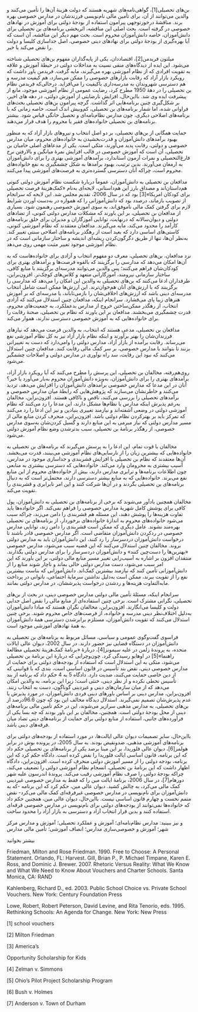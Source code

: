   بن‌های تحصیلی[1]، گواهی‌نامه‌های شهریه هستند که دولت هزینۀ آن‌ها را تأمین می‌کنند و والدین می‌توانند از آن، برای تأمین مالی نام‌نویسی فرزندشان در مدارس خصوصی بهره برند. مناقشۀ درخورتوجهی پیرامون استفاده از بودجۀ دولتی برای آموزش در نهادهای خصوصی در گرفته است. بحث اصلی این مناقشه، اثربخشی برنامه‌های بن تحصیلی برای دانش‌آموزان، خاصه دانش‌آموزان محروم است. بحث مهم دیگر این مناقشه، آن است که آیا بهره‌گیری از بودجۀ دولتی برای نهادهای دینی خصوصی، اصل جداسازی کلیسا و دولت را نقض می‌کند یا خیر. 

میلتون فریدمن[2]، اقتصاددان، یکی از پایه‌گذاران مفهوم بن‌های تحصیلی شناخته می‌شود. این ایده از دیدگاه‌های منفی نسبت به مداخلات دولتی در حیطۀ آموزش و علاقه به تقویت افرادی که از نظام آموزشی بهره می‌گیرند، مایه گرفت. فریدمن باور داشت که رویکرد بازار آزاد که رقابت بازارهای خصوصی را ممکن می‌سازد، هم کیفیت مدرسه و هم دسترسی شهروندان به مدرسه‌داری باکیفیت را می‌افزاید. درحالی‌که فریدمن نظام بن تحصیلی را در دهۀ 1950 مطرح کرد، رضایت عمومی از نظام آموزشی موجود، مانع از پیشرفت ایده وی شد. بااین‌حال، افزایش نارضایتی از آموزش دولتی، در دهه های اخیر، بر شکل‌گیری چنین برنامه‌هایی اثر گذاشت. گرچه پیرامون بن‌های تحصیلی بحث‌های فراوانی شده، اما شمار برنامه‌های بن تحصیلی، کم‌وبیش اندک است، خاصه زمانی که با برنامه‌های اصلاحی دیگری، چون مدارس نظام‌نامه‌ای و تحصیل خانگی قیاس شود. بیشتر برنامه‌های بن تحصیلی خانواده‌های فقیر یا محروم را هدف قرار می‌دهند.

 حمایت همگانی از بن‌های تحصیلی، بر دو اصل انتخاب و نیروهای بازار آزاد که به منظور بهبود برآمدهای دانش‌آموزان و قدرت‌بخشیدن به خانواده‌های محروم، میان مدارس خصوصی و دولتی، رقابت پدید می‌آورند، متکی است. یکی از مدعاهای اصلی حامیان بن تحصیلی، آن است که آموزش خصوصی در قالب افزایش نمرۀ میانگین و بالارفتن نرخ فارغ‌التحصیلی و نمرات آزمون استاندارد، برآمدهای آموزشی بهتری را برای دانش‌آموزان به ارمغان می‌آورند. بدین ترتیب، بهبود برآمدها به شکل چشمگیری به نفع خانواده‌های محروم است، چراکه آنان دسترسی گسترده‌تری به فرصت‌های آموزشی پیدا می‌کنند. 

مدافعان بن تحصیلی به دانش‌آموزان، عموماً دربارۀ شکست نظام آموزش دولتی کنونی هم‌داستان‌اند و مصداق بارز این هم‌داستانی، لایحه‌ای به‌نام «کمک‌هزینۀ فرصت تحصیلی برای کودکان امریکا»[3] بود که در سال 2006، تقدیم مجلس شد. این لایحه که سرانجام از تصویب بازماند، درصدد بود که دانش‌آموزانی را که همواره در به‌دست آوردن شرایط لازم برای گرفتن کمک مالی ناموفق‌اند، به سوی آموزش خصوصی رهنمون شود. بسیاری از مدافعان بن تحصیلی، بر این باورند که مشکلات مدارس دولتی کنونی، از تضادهای دولتی و دیوان‌سالانه که درنهایت، توانایی آموزگاران و مدیران برای خلق برنامه‌های کارآمد را محدود می‌کند، مایه می‌گیرند. مدافعان معتقدند که نظام آموزشی کنونی، کاستی‌های اساسی دارد که بعید است از رهگذر برنامه‌های اصلاحی سنتی تغییر کند. به‌نظر آن‌ها، تنها از طریق دگرگون‌کردن ریشه‌ای اندیشه و ساختار سازمانی است که در نظام آموزشی موجود تغییر مثبت مهمی روی می‌دهد.

 نزد مدافعان، بن‌های تحصیلی، معرف دو مفهوم انتخاب و آزادی برای خانواده‌هاست که به آن‌ها امکان می‌دهد که مدارسی را برگزینند که بالقوه فرصت‌ها و برآمدهای بهتری برای کودکان‌شان فراهم می‌کنند؛ پس والدین می‌توانند مدرسه‌ای برگزینند با منابع کافی، ساختار سازمانی نیرومند، آموزگارانی متعهد و کلاس‌های کوچک‌تر. افزون‌براین، طرفداران ادعا می‌کنند که بن‌های تحصیلی به والدین این امکان را می‌دهد که مدارسی را برگزینند که با ارزش‌های آنان هم‌خوان‌ترند. این ارزش‌ها ممکن است شامل انتخاب مدرسه‌ای دینی باشد که ارزش‌های اخلاقی‌شان را بازمی‌تاباند، یا مدرسه‌ای که بر آموزش هنرهای زیبا پای می‌فشارد. سرانجام اینکه، مدافعان چنین استدلال می‌کنند که آزادی انتخاب، از رهگذر ممکن‌ساختن خروج از مدارس بدعملکرد، به جمعیت‌های محروم، قدرت چشمگیری می‌بخشند. مدافعان بر این باورند که نظام بن تحصیلی، صحنۀ رقابت را برای خانواده‌هایی که به آموزش خصوصی دسترسی ندارند، هموار می‌کند.

مدافعان بن تحصیلی، مدعی هستند که انتخاب، به والدین فرصت می‌دهد که نیازهای فرزندان‌شان را بهتر برآورند و اینکه نظام بازار آزاد نیز به کل نظام آموزشی نفع می‌رساند. رقابت برآمده از بازار آزاد، مدارس دولتی را وامی‌دارد که دست به تغییراتی بزنند تا بتوانند با مدارس خصوصی، بر سر کمک مالی رقابت کنند. مدافعان چنین استدلال می‌کنند که نبود این رقابت، سد راه نوآوری در مدارس دولتی و اصلاحات چشمگیر می‌شود.

روی‌هم‌رفته، مخالفان بن تحصیلی، این پرسش را مطرح می‌کنند که آیا رویکرد بازار آزاد، برآمدهای بهتری را برای دانش‌آموزان، به‌ویژه دانش‌آموزان محروم به‌بار می‌آورد یا خیر؟ آنان در این مدعا که مدارس خصوصی برآمدهای دانش‌آموزان را افزایش می‌دهد، تردید می‌کنند و خاطرنشان می‌سازند که پژوهش‌هایی که رابطۀ میان مدارس خصوصی و برآمدهای تحصیلی را بررسی می‌کنند، ناقص و ناکافی هستند. افزون‌براین، مخالفان به‌رغم پذیرش اینکه مدارس یا نظام‌ها مشکل دارند، این مدعا را رد می‌کنند که نظام آموزشی دولتی در وضعی آشفته‌اند و نیازمند تغییری بنیادین و نیز این ادعا را رد می‌کنند که تمرکز باید بر بهترکردن نظام دولتی باشد. افزون‌براین، منحرف کردن منابع مالی از مسیر مدارس دولتی که نیاز مبرمی به این منابع دارند و گسیل کردن‌شان به‌سوی مدارس خصوصی، از رهگذر برنامۀ بن تحصیلی، سبب بدترشدن وضع نظام آموزش دولتی می‌شود.

مخالفان با قوت تمام، این ادعا را به پرسش می‌گیرند که برنامه‌های بن تحصیلی به خانواده‌هایی که بیشترین زیان را از نارسایی‌های نظام آموزشی می‌بینند، قدرت می‌بخشد. آن‌ها معتقدند که نظام بن تحصیلی با افزایش قشربندی و جداسازی موجود در مدارس، آسیب بیشتری به محرومان وارد می‌کند. خانواده‌هایی که دسترسی بیشتری به منابعی چون اطلاعات برنامه‌ها و ترابری مدارس دارند، بیش از خانواده‌های محروم از این منابع نفع می‌برند. خانواده‌هایی که به منابع بیشتر دسترسی دارند، محتمل‌تر است که به دنبال برنامه‌های بن تحصیلی بگردند و در آن‌ها شرکت کنند و این امر نابرابری و قشربندی را تقویت می‌کند.

مخالفان همچنین یادآور می‌شوند که برخی از برنامه‌های بن تحصیلی به دانش‌آموزان، پول کافی برای پوشش کامل شهریۀ مدارس خصوصی را فراهم نمی‌کند. اگر خانواده‌ها باید تفاوت هزینه‌ها را پوشش دهند، این مسئله هم قشربندی را دامن می‌زند، چراکه سبب می‌شود خانواده‌های محروم به اندازۀ خانواده‌های برخوردار، از برنامه‌های بن تحصیلی بهره‌مند نشوند. عامل دیگری که ممکن است قشربندی را دامن زند، توانایی مدارس خصوصی در ردکردن دانش‌آموزان متقاضی است. اگر مدارس خصوصی قادر باشند تا درخواست دانش‌آموزان دردسرساز را رد کنند، این دانش‌آموزان باید به مدارس دولتی بروند. مخالفان چنین استدلال می‌کنند که این قضیه سبب می‌شود، مدارس خصوصی «بهترین‌ها را دست‌چین کنند» و دانش‌آموزان دردسرساز را برای مدارس دولتی بگذارند. منتقدان افزون بر اشاره به آسیب‌زایی تغییر مسیر منابع مالی دولتی، بر این باورند که این امر سبب می‌شود، دست مدارس دولتی خالی بماند و ناچار شوند منابع را از دانش‌آموزانی تأمین کنند که نیازمند بیشترین کمک‌اند. دانش‌آموزانی که بناست بیشترین نفع را از تقویت ببرند، ممکن است به‌دلیل نداشتن سرمایۀ اجتماعی، ناتوانی در پرداخت ما‌به‌التفاوت هزینه‌ها و ردشدن درخواست پذیرششان، در مدارس دولتی بمانند.

سرانجام اینکه، مسئلۀ تأمین مالی دولتی مدارس خصوصی دینی، در بحث از بن‌های تحصیلی، نگرانی مشترک است. برخی چنین استفاده‌ای از منابع مالی را نقض اصل جدایی دولت و کلیسا می‌انگارند. افزون‌براین، مخالفان نگران هستند که مبادا دانش‌آموزان به‌دلیل اختلاف‌نظر دینی مدرسه و خانواده، از فرصت‌های خاص محروم شوند. برخی چنین استدلال می‌کنند که تقویت دانش‌آموزان، مستلزم برابرشدن دسترسی همۀ دانش‌آموزان به همۀ نهادهای آموزشی موجود است.

 فراسوی گفت‌وگوی عمومی و سیاسی، مسائل مربوط به برنامه‌های بن تحصیلی به دانش‌آموزان در دستگاه قضایی نیز حضور دارند. در سال 2002، دیوان عالی ایالات متحده، به پروندۀ زلمن در علیه سیمونز[4]، دربارۀ «برنامۀ کمک‌هزینۀ تحصیلی مطالعۀ راهنما»[5] در اوهایو رسیدگی کرد. چون‌وچرایی که دربارۀ این برنامۀ بن تحصیلی می‌شود، متکی به این استدلال است که استفاده از بودجه‌های دولتی برای حمایت از مدارس خصوصی دینی، نقض بند تأسیس در قانون اساسی است، بندی که با قوانینی که از دین خاصی حمایت می‌کنند، ضدیت دارد. دادگاه 5 به 4 حکم داد که برنامه از بند تأسیس تخطی نکرده و از نظر دینی، خنثی است؛ زیرا این برنامه، به والدین امکان می‌دهد که از میان سازمان‌های دینی و غیردینی گوناگون، دست به انتخاب زنند. افزون‌براین، مدارس دینی بر اساس باورهای دینی فردی دانش‌آموزان، در مورد پذیرش یا عدم پذیرش‌شان تصمیم نمی‌گیرند. استدلال دیدگاه مخالف این بود که چون 96.6درصد از بن‌های تحصیلی، به مدارس مذهبی سرازیر می‌شوند، این در حکم تأمین مالی برنامه‌های دینی از محل بودجۀ دولتی است. همچنین، مخالفان بر این باور بودند که چه بسا یکی از فرآورده‌های جانبی، استفاده از منابع دولتی برای حمایت از برنامه‌های دینی تضاد میان فرقه‌های دینی باشد.

 بااین‌حال، سایر تصمیمات دیوان عالی ایالت‌ها، در مورد استفاده از بودجه‌های دولتی برای برنامه‌های آموزشی مذهبی، ضدونقیض بودند. به سال 2005، در پرونده بوش در برابر هولمز[6]، دیوان عالی فلوریدا، بر این مبنا برضد یکی از برنامه‌های بن تحصیلی حکم داد که این برنامه، قانون اساسی ایالت فلوریدا را نقض کرده است. دادگاه حکم کرد که این برنامه، بودجه دولتی را از مسیر آموزش دولتی منحرف کرده است. افزون‌براین، دادگاه اظهار داشت که این برنامۀ بن تحصیلی، انسجام نظام آموزشی دولتی را تضعیف می‌کند، چراکه بودجۀ دولتی را صرف نظام آموزشی رقیب می‌کند. پروندۀ اندرسون علیه شهر دورهام[7]، در سال 2006، برنامۀ ایالت مین را که فقط به مدارس خصوصی غیردینی کمک مالی می‌کرد، به چالش کشید. دیوان عالی مین، حکم کرد که این برنامه -که به دانش‌آموزان برای نام‌نویسی در مدارس خصوصی غیرفرقه‌ای کمک مالی می‌کرد- نقض متمم نخست و چهارم قانون اساسی نیست. بااین‌حال، دیوان عالی مین، همچنین حکم داد که خانواده‌ها نمی‌توانند از بودجه‌های دولتی برای نام‌نویسی در مدارس خصوصی فرقه‌ای استفاده کنند و بدین قرار انتخاب آزاد و دسترسی به بازار آزاد را محدود ساخت. 

و نیز ببینید: مدارس نظام‌نامه‌ای؛ آموزش و عملکرد تحصیلی؛ آموزش و مدارس مرکز شهر؛ آموزش و خصوصی‌سازی مدارس؛ انصاف آموزشی؛ تأمین مالی مدارس

بیشتر بخوانید

Friedman, Milton and Rose Friedman. 1990. Free to Choose: A Personal Statement. Orlando, FL: Harvest. Gill, Brian P., P. Michael Timpane, Karen E. Ross, and Dominic J. Brewer. 2007. Rhetoric Versus Reality: What We Know and What We Need to Know About Vouchers and Charter Schools. Santa Monica, CA: RAND

Kahlenberg, Richard D., ed. 2003. Public School Choice vs. Private School Vouchers. New York: Century Foundation Press

Lowe, Robert, Robert Peterson, David Levine, and Rita Tenorio, eds. 1995. Rethinking Schools: An Agenda for Change. New York: New Press

 [1] school vouchers 

 [2] Milton Friedman

 [3] America’s

 Opportunity Scholarship for Kids

[4] Zelman v. Simmons

[5] Ohio’s Pilot Project Scholarship Program

 [6] Bush v. Holmes

[7] Anderson v. Town of Durham

 

 

 

 